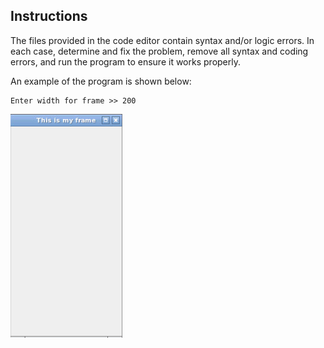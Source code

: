 ## Instructions

The files provided in the code editor contain syntax and/or logic errors. In each case, determine and fix the problem, remove all syntax and coding errors, and run the program to ensure it works properly.

An example of the program is shown below:

```
Enter width for frame >> 200
```

![The G U I that is displayed when the Debug Fourteen 1 dot Java program executes. The program accepts the width of the J Frame as input. A J Frame window with the title "This is my frame" is then displayed with the width that was entered and with a height that is 2 pixels more than the width.](../assets/GGs6wa7LRtFXcPOoX92A.png)
